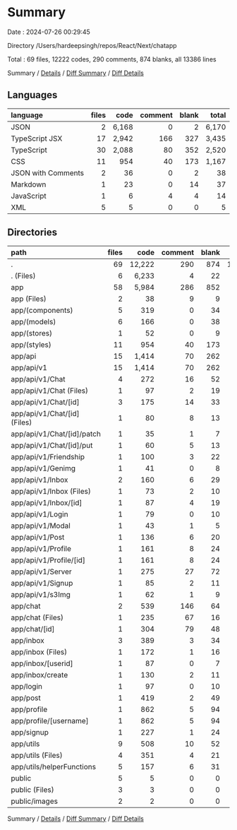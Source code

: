 # Summary

Date : 2024-07-26 00:29:45

Directory /Users/hardeepsingh/repos/React/Next/chatapp

Total : 69 files, 12222 codes, 290 comments, 874 blanks, all 13386 lines

Summary / [Details](details.md) / [Diff Summary](diff.md) / [Diff Details](diff-details.md)

## Languages

| language           | files |  code | comment | blank | total |
| :----------------- | ----: | ----: | ------: | ----: | ----: |
| JSON               |     2 | 6,168 |       0 |     2 | 6,170 |
| TypeScript JSX     |    17 | 2,942 |     166 |   327 | 3,435 |
| TypeScript         |    30 | 2,088 |      80 |   352 | 2,520 |
| CSS                |    11 |   954 |      40 |   173 | 1,167 |
| JSON with Comments |     2 |    36 |       0 |     2 |    38 |
| Markdown           |     1 |    23 |       0 |    14 |    37 |
| JavaScript         |     1 |     6 |       4 |     4 |    14 |
| XML                |     5 |     5 |       0 |     0 |     5 |

## Directories

| path                         | files |   code | comment | blank |  total |
| :--------------------------- | ----: | -----: | ------: | ----: | -----: |
| .                            |    69 | 12,222 |     290 |   874 | 13,386 |
| . (Files)                    |     6 |  6,233 |       4 |    22 |  6,259 |
| app                          |    58 |  5,984 |     286 |   852 |  7,122 |
| app (Files)                  |     2 |     38 |       9 |     9 |     56 |
| app/(components)             |     5 |    319 |       0 |    34 |    353 |
| app/(models)                 |     6 |    166 |       0 |    38 |    204 |
| app/(stores)                 |     1 |     52 |       0 |     9 |     61 |
| app/(styles)                 |    11 |    954 |      40 |   173 |  1,167 |
| app/api                      |    15 |  1,414 |      70 |   262 |  1,746 |
| app/api/v1                   |    15 |  1,414 |      70 |   262 |  1,746 |
| app/api/v1/Chat              |     4 |    272 |      16 |    52 |    340 |
| app/api/v1/Chat (Files)      |     1 |     97 |       2 |    19 |    118 |
| app/api/v1/Chat/[id]         |     3 |    175 |      14 |    33 |    222 |
| app/api/v1/Chat/[id] (Files) |     1 |     80 |       8 |    13 |    101 |
| app/api/v1/Chat/[id]/patch   |     1 |     35 |       1 |     7 |     43 |
| app/api/v1/Chat/[id]/put     |     1 |     60 |       5 |    13 |     78 |
| app/api/v1/Friendship        |     1 |    100 |       3 |    22 |    125 |
| app/api/v1/Genimg            |     1 |     41 |       0 |     8 |     49 |
| app/api/v1/Inbox             |     2 |    160 |       6 |    29 |    195 |
| app/api/v1/Inbox (Files)     |     1 |     73 |       2 |    10 |     85 |
| app/api/v1/Inbox/[id]        |     1 |     87 |       4 |    19 |    110 |
| app/api/v1/Login             |     1 |     79 |       0 |    10 |     89 |
| app/api/v1/Modal             |     1 |     43 |       1 |     5 |     49 |
| app/api/v1/Post              |     1 |    136 |       6 |    20 |    162 |
| app/api/v1/Profile           |     1 |    161 |       8 |    24 |    193 |
| app/api/v1/Profile/[id]      |     1 |    161 |       8 |    24 |    193 |
| app/api/v1/Server            |     1 |    275 |      27 |    72 |    374 |
| app/api/v1/Signup            |     1 |     85 |       2 |    11 |     98 |
| app/api/v1/s3Img             |     1 |     62 |       1 |     9 |     72 |
| app/chat                     |     2 |    539 |     146 |    64 |    749 |
| app/chat (Files)             |     1 |    235 |      67 |    16 |    318 |
| app/chat/[id]                |     1 |    304 |      79 |    48 |    431 |
| app/inbox                    |     3 |    389 |       3 |    34 |    426 |
| app/inbox (Files)            |     1 |    172 |       1 |    16 |    189 |
| app/inbox/[userid]           |     1 |     87 |       0 |     7 |     94 |
| app/inbox/create             |     1 |    130 |       2 |    11 |    143 |
| app/login                    |     1 |     97 |       0 |    10 |    107 |
| app/post                     |     1 |    419 |       2 |    49 |    470 |
| app/profile                  |     1 |    862 |       5 |    94 |    961 |
| app/profile/[username]       |     1 |    862 |       5 |    94 |    961 |
| app/signup                   |     1 |    227 |       1 |    24 |    252 |
| app/utils                    |     9 |    508 |      10 |    52 |    570 |
| app/utils (Files)            |     4 |    351 |       4 |    21 |    376 |
| app/utils/helperFunctions    |     5 |    157 |       6 |    31 |    194 |
| public                       |     5 |      5 |       0 |     0 |      5 |
| public (Files)               |     3 |      3 |       0 |     0 |      3 |
| public/images                |     2 |      2 |       0 |     0 |      2 |

Summary / [Details](details.md) / [Diff Summary](diff.md) / [Diff Details](diff-details.md)
